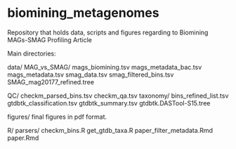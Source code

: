 # biomining_metagenomes
Repository that holds data, scripts and figures regarding to Biomining MAGs-SMAG Profiling Article

Main directories:

data/
MAG_vs_SMAG/
mags_biomining.tsv
mags_metadata_bac.tsv
mags_metadata.tsv
smag_data.tsv
smag_filtered_bins.tsv
SMAG_mag20177_refined.tree

QC/
checkm_parsed_bins.tsv
checkm_qa.tsv
taxonomy/
bins_refined_list.tsv
gtdbtk_classification.tsv
gtdbtk_summary.tsv
gtdbtk.DASTool-S15.tree

figures/
final figures in pdf format.

R/
parsers/
checkm_bins.R
get_gtdb_taxa.R
paper_filter_metadata.Rmd
paper.Rmd
